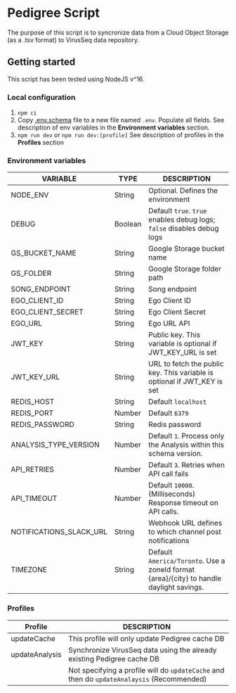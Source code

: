 # Pedigree Script

The purpose of this script is to syncronize data from a Cloud Object Storage (as a .tsv format) to VirusSeq data repository.

## Getting started

This script has been tested using NodeJS v^16.

### Local configuration

1. `npm ci`
2. Copy [.env.schema](./.env.schema) file to a new file named `.env`. Populate all fields. See description of env variables in the **Environment variables** section.
3. `npm run dev` or `npm run dev:[profile]` See description of profiles in the **Profiles** section

### Environment variables

| VARIABLE                | TYPE    | DESCRIPTION                                                                              |
| ----------------------- | ------- | ---------------------------------------------------------------------------------------- |
| NODE_ENV                | String  | Optional. Defines the environment                                                        |
| DEBUG                   | Boolean | Default `true`. `true` enables debug logs; `false` disables debug logs                   |
| GS_BUCKET_NAME          | String  | Google Storage bucket name                                                               |
| GS_FOLDER               | String  | Google Storage folder path                                                               |
| SONG_ENDPOINT           | String  | Song endpoint                                                                            |
| EGO_CLIENT_ID           | String  | Ego Client ID                                                                            |
| EGO_CLIENT_SECRET       | String  | Ego Client Secret                                                                        |
| EGO_URL                 | String  | Ego URL API                                                                              |
| JWT_KEY                 | String  | Public key. This variable is optional if JWT_KEY_URL is set                              |
| JWT_KEY_URL             | String  | URL to fetch the public key. This variable is optional if JWT_KEY is set                 |
| REDIS_HOST              | String  | Default `localhost`                                                                      |
| REDIS_PORT              | Number  | Default `6379`                                                                           |
| REDIS_PASSWORD          | String  | Redis password                                                                           |
| ANALYSIS_TYPE_VERSION   | Number  | Default `1`. Process only the Analysis within this schema version.                       |
| API_RETRIES             | Number  | Default `3`. Retries when API call fails                                                 |
| API_TIMEOUT             | Number  | Default `10000`. (Milliseconds) Response timeout on API calls.                           |
| NOTIFICATIONS_SLACK_URL | String  | Webhook URL defines to which channel post notifications                                  |
| TIMEZONE                | String  | Default `America/Toronto`. Use a zoneId format {area}/{city} to handle daylight savings. |

### Profiles

| Profile        | DESCRIPTION                                                                                |
| -------------- | ------------------------------------------------------------------------------------------ |
| updateCache    | This profile will only update Pedigree cache DB                                            |
| updateAnalysis | Synchronize VirusSeq data using the already existing Pedigree cache DB                     |
|                | Not specifying a profile will do `updateCache` and then do `updateAnalaysis` (Recommended) |
